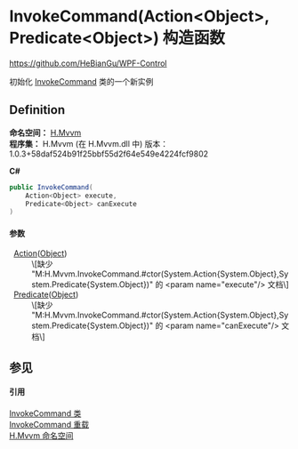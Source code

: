 # InvokeCommand(Action&lt;Object&gt;, Predicate&lt;Object&gt;) 构造函数
https://github.com/HeBianGu/WPF-Control

初始化 <a href="d8129c92-d79d-8a1e-c8ce-f574c37ecc56">InvokeCommand</a> 类的一个新实例



## Definition
**命名空间：** <a href="2171cdff-f9c4-6682-6b3e-a29f9cee4c25">H.Mvvm</a>  
**程序集：** H.Mvvm (在 H.Mvvm.dll 中) 版本：1.0.3+58daf524b91f25bbf55d2f64e549e4224fcf9802

**C#**
``` C#
public InvokeCommand(
	Action<Object> execute,
	Predicate<Object> canExecute
)
```



#### 参数
<dl><dt>  <a href="https://learn.microsoft.com/dotnet/api/system.action-1" target="_blank" rel="noopener noreferrer">Action</a>(<a href="https://learn.microsoft.com/dotnet/api/system.object" target="_blank" rel="noopener noreferrer">Object</a>)</dt><dd>\[缺少 "M:H.Mvvm.InvokeCommand.#ctor(System.Action{System.Object},System.Predicate{System.Object})" 的 &lt;param name="execute"/&gt; 文档\]</dd><dt>  <a href="https://learn.microsoft.com/dotnet/api/system.predicate-1" target="_blank" rel="noopener noreferrer">Predicate</a>(<a href="https://learn.microsoft.com/dotnet/api/system.object" target="_blank" rel="noopener noreferrer">Object</a>)</dt><dd>\[缺少 "M:H.Mvvm.InvokeCommand.#ctor(System.Action{System.Object},System.Predicate{System.Object})" 的 &lt;param name="canExecute"/&gt; 文档\]</dd></dl>

## 参见


#### 引用
<a href="d8129c92-d79d-8a1e-c8ce-f574c37ecc56">InvokeCommand 类</a>  
<a href="d370f936-0574-7a24-3636-562e4865c8de">InvokeCommand 重载</a>  
<a href="2171cdff-f9c4-6682-6b3e-a29f9cee4c25">H.Mvvm 命名空间</a>  
